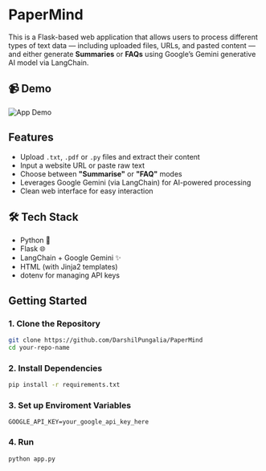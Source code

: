 # PaperMind

This is a Flask-based web application that allows users to process different types of text data — including uploaded files, URLs, and pasted content — and either generate **Summaries** or **FAQs** using Google’s Gemini generative AI model via LangChain.

## 📹 Demo

![App Demo](demo.gif)

## Features

- Upload `.txt`, `.pdf` or `.py` files and extract their content
- Input a website URL or paste raw text
- Choose between **"Summarise"** or **"FAQ"** modes
- Leverages Google Gemini (via LangChain) for AI-powered processing
- Clean web interface for easy interaction

## 🛠 Tech Stack

- Python 🐍
- Flask 🌐
- LangChain + Google Gemini ✨
- HTML (with Jinja2 templates)
- dotenv for managing API keys

## Getting Started

### 1. Clone the Repository
```bash
git clone https://github.com/DarshilPungalia/PaperMind
cd your-repo-name
```

### 2. Install Dependencies
```bash
pip install -r requirements.txt
```

### 3. Set up Enviroment Variables
```env
GOOGLE_API_KEY=your_google_api_key_here
```

### 4. Run
```bash
python app.py
```
